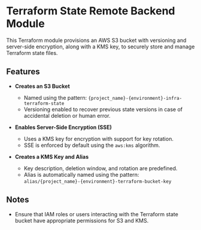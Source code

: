 # Terraform State Remote Backend Module

This Terraform module provisions an AWS S3 bucket with versioning and server-side encryption, along with a KMS key, to securely store and manage Terraform state files.

## Features

- **Creates an S3 Bucket**  
  - Named using the pattern: `{project_name}-{environment}-infra-terraform-state`
  - Versioning enabled to recover previous state versions in case of accidental deletion or human error.

- **Enables Server-Side Encryption (SSE)**  
  - Uses a KMS key for encryption with support for key rotation.
  - SSE is enforced by default using the `aws:kms` algorithm.

- **Creates a KMS Key and Alias**  
  - Key description, deletion window, and rotation are predefined.
  - Alias is automatically named using the pattern:  
    `alias/{project_name}-{environment}-terraform-bucket-key`

## Notes
- Ensure that IAM roles or users interacting with the Terraform state bucket have appropriate permissions for S3 and KMS.